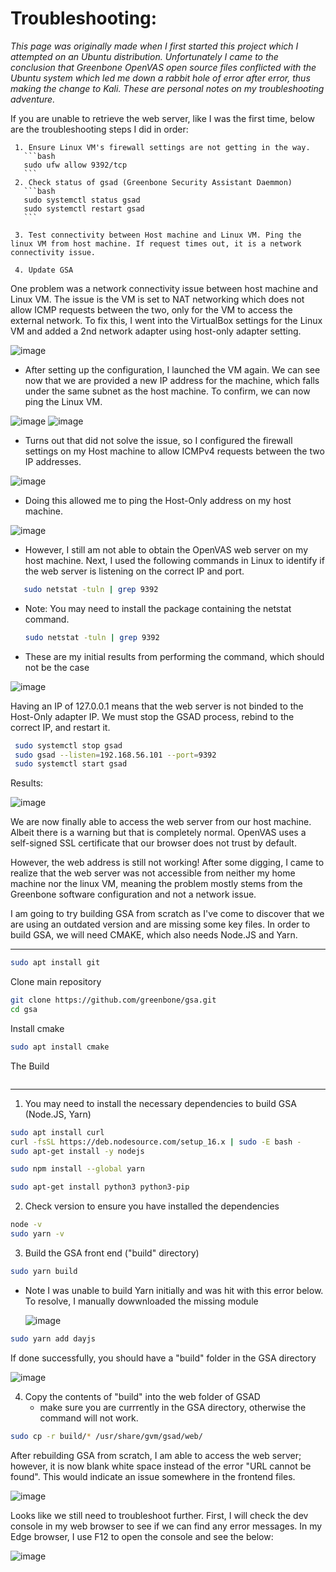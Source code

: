 # **Troubleshooting**: 

_This page was originally made when I first started this project which I attempted on an Ubuntu distribution. Unfortunately I came to the conclusion that Greenbone OpenVAS open source files conflicted with the Ubuntu system which led me down a rabbit hole of error after error, thus making the change to Kali. 
These are personal notes on my troubleshooting adventure._

If you are unable to retrieve the web server, like I was the first time, below are the troubleshooting steps I did in order:
     
     1. Ensure Linux VM's firewall settings are not getting in the way.
       ```bash
       sudo ufw allow 9392/tcp
       ```
     2. Check status of gsad (Greenbone Security Assistant Daemmon)
       ```bash
       sudo systemctl status gsad
       sudo systemctl restart gsad
       ```

     3. Test connectivity between Host machine and Linux VM. Ping the linux VM from host machine. If request times out, it is a network connectivity issue.

     4. Update GSA
      
       
One problem was a network connectivity issue between host machine and Linux VM. The issue is the VM is set to NAT networking which does not allow ICMP requests between the two, only for the VM to access the external network.
To fix this, I went into the VirtualBox settings for the Linux VM and added a 2nd network adapter using host-only adapter setting.

![image](https://github.com/user-attachments/assets/621e1e68-296f-4187-b965-abfb7f67aaf2)

  - After setting up the configuration, I launched the VM again. We can see now that we are provided a new IP address for the machine, which falls under the same subnet as the host machine. To confirm, we can now ping the Linux VM.

  ![image](https://github.com/user-attachments/assets/54b0a09d-ea08-4726-9727-aef37bd16ac8)
  ![image](https://github.com/user-attachments/assets/f040c12f-e363-4bda-8b22-973f806360bf)


  - Turns out that did not solve the issue, so I configured the firewall settings on my Host machine to allow ICMPv4 requests between the two IP addresses.

  ![image](https://github.com/user-attachments/assets/6bce75d8-b060-4afa-9fe8-21633e7ee57c)

  - Doing this allowed me to ping the Host-Only address on my host machine.

  ![image](https://github.com/user-attachments/assets/5b78531a-6cad-44f6-aafa-c646e76c38b9)

  - However, I still am not able to obtain the OpenVAS web server on my host machine. Next, I used the following commands in Linux to identify if the web server is listening on the correct IP and port.
      
  ```bash
     sudo netstat -tuln | grep 9392
  ```

  - Note: You may need to install the package containing the netstat command.
  
     ```bash
     sudo netstat -tuln | grep 9392
     ```
      
  - These are my initial results from performing the command, which should not be the case

  ![image](https://github.com/user-attachments/assets/6b9c5d3d-2c99-46ae-91ed-f64ebdabc13a)

  Having an IP of 127.0.0.1 means that the web server is not binded to the Host-Only adapter IP. We must stop the GSAD process, rebind to the correct IP, and restart it. 

  ```bash
   sudo systemctl stop gsad
   sudo gsad --listen=192.168.56.101 --port=9392
   sudo systemctl start gsad
  ```

  Results:

  ![image](https://github.com/user-attachments/assets/f1e247a8-8ac5-4965-b7e6-be19f23936be)

  We are now finally able to access the web server from our host machine. Albeit there is a warning but that is completely normal. OpenVAS uses a self-signed SSL certificate that our browser does not trust by default. 

  However, the web address is still not working! After some digging, I came to realize that the web server was not accessible from neither my home machine nor the linux VM, meaning the problem mostly stems from the Greenbone software configuration and not a network issue.
  
  I am going to try building GSA from scratch as I've come to discover that we are using an outdated version and are missing some key files. In order to build GSA, we will need CMAKE, which also needs Node.JS and Yarn. 

---

```bash
sudo apt install git
```
Clone main repository
```bash
git clone https://github.com/greenbone/gsa.git
cd gsa
```

Install cmake
```bash
sudo apt install cmake

```
The Build
```bash

```
















---

1. You may need to install the necessary dependencies to build GSA (Node.JS, Yarn)

```bash
sudo apt install curl
curl -fsSL https://deb.nodesource.com/setup_16.x | sudo -E bash -
sudo apt-get install -y nodejs

sudo npm install --global yarn

sudo apt-get install python3 python3-pip

```
2. Check version to ensure you have installed the dependencies
```bash
node -v
sudo yarn -v
```

3. Build the GSA front end ("build" directory)
```bash
sudo yarn build
```

* Note I was unable to build Yarn initially and was hit with this error below. To resolve, I manually dowwnloaded the missing module

  ![image](https://github.com/user-attachments/assets/5039248c-d3b8-4c47-969b-f6eaa1af4c8d)

```bash
sudo yarn add dayjs
```

If done successfully, you should have a "build" folder in the GSA directory

![image](https://github.com/user-attachments/assets/cb06c06b-8516-46b3-9c13-5516ffcd72ed)


4. Copy the contents of "build" into the web folder of GSAD
   - make sure you are currrently in the GSA directory, otherwise the command will not work.
```bash
sudo cp -r build/* /usr/share/gvm/gsad/web/
```


After rebuilding GSA from scratch, I am able to access the web server; however, it is now blank white space instead of the error "URL cannot be found". This would indicate an issue somewhere in the frontend files. 

![image](https://github.com/user-attachments/assets/f03a22da-349e-4eed-80f3-8b86fd503e6c)

Looks like we still need to troubleshoot further. First, I will check the dev console in my web browser to see if we can find any error messages. In my Edge browser, I use F12 to open the console and see the below:

![image](https://github.com/user-attachments/assets/b67624ad-3d3f-4866-83f4-dfa6b8b2ae80)













    
